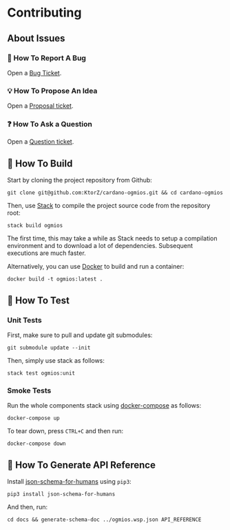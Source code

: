# Contributing

## About Issues

### :bug: How To Report A Bug

Open a [Bug Ticket](https://github.com/KtorZ/cardano-ogmios/issues/new?template=bug.md). 

### :bulb: How To Propose An Idea

Open a [Proposal ticket](https://github.com/KtorZ/cardano-ogmios/issues/new?template=idea.md).

### :question: How To Ask a Question

Open a [Question ticket](https://github.com/KtorZ/cardano-ogmios/issues/new?template=question.md).

## :hammer: How To Build

Start by cloning the project repository from Github:

```
git clone git@github.com:KtorZ/cardano-ogmios.git && cd cardano-ogmios
```

Then, use [Stack](https://docs.haskellstack.org/) to compile the project source code from the repository root:

```
stack build ogmios
```

The first time, this may take a while as Stack needs to setup a compilation environment
and to download a lot of dependencies. Subsequent executions are much faster.

Alternatively, you can use [Docker](https://docs.docker.com) to build and run a container:

```
docker build -t ogmios:latest . 
```

## :wrench: How To Test

### Unit Tests

First, make sure to pull and update git submodules:

```
git submodule update --init
```

Then, simply use stack as follows:

```
stack test ogmios:unit
```

### Smoke Tests

Run the whole components stack using [docker-compose](https://docs.docker.com/compose) as follows:

```
docker-compose up
```

To tear down, press `CTRL+C` and then run:

```
docker-compose down
```

## :book: How To Generate API Reference

Install [json-schema-for-humans](https://github.com/coveooss/json-schema-for-humans) using `pip3`:

```
pip3 install json-schema-for-humans
```

And then, run:

```
cd docs && generate-schema-doc ../ogmios.wsp.json API_REFERENCE
```
